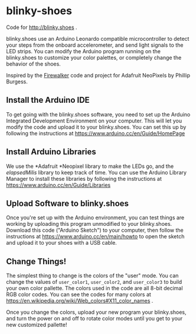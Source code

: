 # blinky-shoes
Code for http://blinky.shoes .

blinky.shoes use an Arduino Leonardo compatible microcontroller to detect your steps from the onboard accelerometer, and send light signals to the LED strips. You can modify the Arduino program running on the blinky.shoes to customize your color palettes, or completely change the behavior of the shoes.

Inspired by the [Firewalker](https://learn.adafruit.com/firewalker-led-sneakers/) code and project for Adafruit NeoPixels by Phillip Burgess.

## Install the Arduino IDE
To get going with the blinky.shoes software, you need to set up the Arduino Integrated Development Environment on your computer. This will let you modify the code and upload it to your blinky.shoes. You can set this up by following the instructions at https://www.arduino.cc/en/Guide/HomePage

## Install Arduino Libraries
We use the *Adafruit *Neopixel library to make the LEDs go, and the *elapsedMilis* library to keep track of time. You can use the Arduino Library Manager to install these libraries by following the instructions at https://www.arduino.cc/en/Guide/Libraries

## Upload Software to blinky.shoes
Once you're set up with the Arduino environment, you can test things are working by uploading this program unmodified to your blinky.shoes. Download this code ("Arduino Sketch") to your computer, then follow the instructions at https://www.arduino.cc/en/main/howto to open the sketch and upload it to your shoes with a USB cable.

## Change Things!
The simplest thing to change is the colors of the "user" mode. You can change the values of `user_color1`, `user_color2`, and `user_color3` to build your own color pallette. The colors used in the code are all 8-bit decimal RGB color codes. You can see the codes for many colors at https://en.wikipedia.org/wiki/Web_colors#X11_color_names .

Once you change the colors, upload your new program your blinky.shoes, and turn the power on and off to rotate color modes until you get to your new customized pallette!
